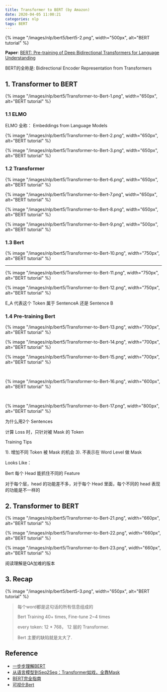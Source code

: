 ```yaml
---
title: Transformer to BERT (by Amazon)
date: 2020-04-05 11:00:21
categories: nlp
tags: BERT
---
```


{% image "/images/nlp/bert5/bert5-2.png", width="500px", alt="BERT tutorial" %}

<!-- more -->


**Paper**: [BERT: Pre-training of Deep Bidirectional Transformers for Language Understanding](https://arxiv.org/abs/1810.04805)

BERT的全称是: Bidirectional Encoder Representation from Transformers

## 1. Transformer to BERT

{% image "/images/nlp/bert5/Transformer-to-Bert-1.png", width="650px", alt="BERT tutorial" %}

### 1.1 ELMO

ELMO 全称： Embeddings from Language Models

{% image "/images/nlp/bert5/Transformer-to-Bert-2.png", width="650px", alt="BERT tutorial" %}

{% image "/images/nlp/bert5/Transformer-to-Bert-3.png", width="650px", alt="BERT tutorial" %}

### 1.2 Transformer

{% image "/images/nlp/bert5/Transformer-to-Bert-6.png", width="650px", alt="BERT tutorial" %}

{% image "/images/nlp/bert5/Transformer-to-Bert-7.png", width="650px", alt="BERT tutorial" %}

{% image "/images/nlp/bert5/Transformer-to-Bert-8.png", width="650px", alt="BERT tutorial" %}

{% image "/images/nlp/bert5/Transformer-to-Bert-9.png", width="500px", alt="BERT tutorial" %}

### 1.3 Bert

{% image "/images/nlp/bert5/Transformer-to-Bert-10.png", width="750px", alt="BERT tutorial" %}

---

{% image "/images/nlp/bert5/Transformer-to-Bert-11.png", width="750px", alt="BERT tutorial" %}

{% image "/images/nlp/bert5/Transformer-to-Bert-12.png", width="750px", alt="BERT tutorial" %}


E\_A 代表这个 Token 属于 SentenceA 还是 Sentence B

### 1.4 Pre-training Bert

{% image "/images/nlp/bert5/Transformer-to-Bert-13.png", width="700px", alt="BERT tutorial" %}

{% image "/images/nlp/bert5/Transformer-to-Bert-14.png", width="700px", alt="BERT tutorial" %}

{% image "/images/nlp/bert5/Transformer-to-Bert-15.png", width="700px", alt="BERT tutorial" %}

<br>

{% image "/images/nlp/bert5/Transformer-to-Bert-16.png", width="600px", alt="BERT tutorial" %}

<br>

{% image "/images/nlp/bert5/Transformer-to-Bert-17.png", width="800px", alt="BERT tutorial" %}

<!--
{% image "/images/nlp/bert5/Transformer-to-Bert-18.png", width="700px", alt="BERT tutorial" %}

{% image "/images/nlp/bert5/Transformer-to-Bert-19.png", width="700px", alt="BERT tutorial" %}
-->
为什么用2个 Sentences


计算 Loss 时，只针对被 Mask 的 Token

Training Tips

1). 增加不同 Token 被 Mask 的机会
3). 不表示在 Word Level 做 Mask

Looks Like：

Bert 每个 Head 能抓住不同的 Feature

对于每个层，head 的功能差不多，对于每个 Head 里面，每个不同的 head 表现的功能是不一样的

## 2. Transformer to BERT

<!--
{% image "/images/nlp/bert5/Transformer-to-Bert-20.png", width="700px", alt="BERT tutorial" %}-->

{% image "/images/nlp/bert5/Transformer-to-Bert-21.png", width="660px", alt="BERT tutorial" %}

{% image "/images/nlp/bert5/Transformer-to-Bert-22.png", width="660px", alt="BERT tutorial" %}

{% image "/images/nlp/bert5/Transformer-to-Bert-23.png", width="660px", alt="BERT tutorial" %}

阅读理解是QA加难的版本

## 3. Recap

{% image "/images/nlp/bert5/bert5-3.png", width="650px", alt="BERT tutorial" %}

> 每个word都是这句话的所有信息组成的
> 
> Bert Training 40+ times, Fine-tune 2~4 times
> 
> every token: 12 * 768， 12 层的 Transformer.
> 
> Bert 主要的缺陷就是太大了. 


## Reference

- [一步步理解BERT][2]
- [从语言模型到Seq2Seq：Transformer如戏，全靠Mask][1]
- [BERT完全指南](https://terrifyzhao.github.io/2019/01/17/BERT完全指南.html)
- [可视化Bert](https://zhuanlan.zhihu.com/p/67444533)

[1]: 从语言模型到Seq2Seq：Transformer如戏，全靠Mask
[2]: https://mp.weixin.qq.com/s/H4at_BDLwZWqlBHLjMZWRQ





